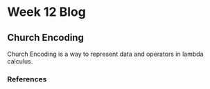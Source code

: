 # Week 12 Blog
## Church Encoding
Church Encoding is a way to represent data and operators in lambda calculus.
### References